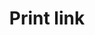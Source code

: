 ---
layout: component-documentation
sectionKey: Components
eleventyNavigation:
  parent: Components
title: Print link
description: A link with a print icon to help users print the current page
whenToUse:
whenNotToUse: 
accessibilty:
  'The print icon must be presentational and ignored by screen readers.
  

  Links in the component must:

  - accept focus
  
  - be focusable with a keyboard
  
  - be usable with a keyboard
  
  - indicate when they have focus
  
  - change in appearance when touched (in the touch-down state)
  
  - change in appearance when hovered
  
  - be usable with touch
  
  - be usable with [voice commands](https://www.w3.org/WAI/perspectives/voice.html)
  
  - have visible text
  
  - have meaningful text'

howItWorks:
  'This component renders two different outputs depending on whether a `href` is specified. By default, when no `href` is given, the component renders as a button and triggers a print action via JavaScript. In this case the component is hidden in environments where JavaScript is disabled and can be used as a progressive enhancement. When a `href` is specified the component renders as an anchor tag and navigates to that `href` without JavaScript, suitable for applications which have paths that trigger a print event on load.
  
  
  View this component and all its variations in the <a class="govuk-link" href="https://components.publishing.service.gov.uk/component-guide/print_link" rel="noopener noreferrer" target="_blank">Component Guide (open in a new tab)</a>.'

# variations:
#   0:
#     title: With different text
#     description: More info can be found in the [component guide](https://components.publishing.service.gov.uk/component-guide/print_link/with_different_text).
#   1:
#     title: With different href
#     description:
#       'You can specify a alternative `href` URL that will override the default behaviour. When a `href` is specified the print link will render as an anchor tag and be displayed even when JavaScript is disabled.


#       More info can be found in the [component guide](https://components.publishing.service.gov.uk/component-guide/print_link/with_different_href).'
#   2:
#     title: With data attributes
#     description:
#       'Data attributes can be passed to the component as shown.


#       Note that the component does not include built in tracking. If this is required consider using the [GA4 link tracker](https://github.com/alphagov/govuk_publishing_components/blob/main/docs/analytics-ga4/trackers/ga4-link-tracker.md).


#       More info can be found in the [component guide](https://components.publishing.service.gov.uk/component-guide/print_link/with_data_attributes).'
#   3:
#     title: With custom margins
#     description:
#       'The component accepts a number for margin bottom from `0` to `9` (`0px` to `60px`) using the [GOV.UK Frontend spacing scale](https://design-system.service.gov.uk/styles/spacing/#the-responsive-spacing-scale). It defaults to having margin level `3` on top and bottom.


#       More info can be found in the [component guide](https://components.publishing.service.gov.uk/component-guide/print_link/with_custom_margins).'

insights:
  0:
    title:
    link:
    description:
    date:

designLibraries:
  0:
    title:
    link:

issues:
  0:
    title:
    link:

issueLink:
---
